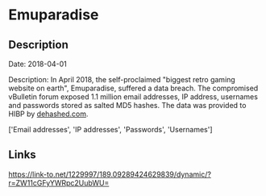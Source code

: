 # Emuparadise

## Description

Date: 2018-04-01

Description:
In April 2018, the self-proclaimed &quot;biggest retro gaming website on earth&quot;, Emuparadise, suffered a data breach. The compromised vBulletin forum exposed 1.1 million email addresses, IP address, usernames and passwords stored as salted MD5 hashes. The data was provided to HIBP by <a href="https://dehashed.com/" target="_blank" rel="noopener">dehashed.com</a>.


['Email addresses', 'IP addresses', 'Passwords', 'Usernames']

## Links

https://link-to.net/1229997/189.09289424629839/dynamic/?r=ZW11cGFyYWRpc2UubWU=